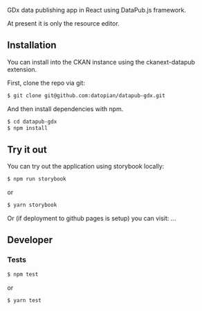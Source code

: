 GDx data publishing app in React using DataPub.js framework.

At present it is only the resource editor.

## Installation

You can install into the CKAN instance using the ckanext-datapub extension.

First, clone the repo via git:

```bash
$ git clone git@github.com:datopian/datapub-gdx.git
```

And then install dependencies with npm.

```bash
$ cd datapub-gdx
$ npm install
```

## Try it out

You can try out the application using storybook locally:

```bash
$ npm run storybook
```

or

```bash
$ yarn storybook
```

Or (if deployment to github pages is setup) you can visit: ...

## Developer

### Tests


```bash
$ npm test
```

or

```bash
$ yarn test
```
